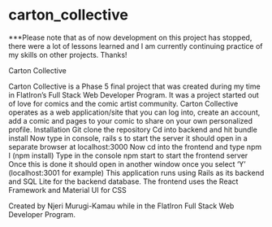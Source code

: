 # carton_collective
   ***Please note that as of now development on this project has stopped, there were a lot of lessons learned and I am currently continuing practice of my skills on other projects. Thanks!
   
Carton Collective 

Carton Collective is a Phase 5 final project that was created during my time in FlatIron’s Full Stack Web Developer Program. It was a project started out of love for comics and the comic artist community.
Carton Collective operates as a web application/site that you can log into, create an account, add a comic and pages to your comic to share on your own personalized profile. 
Installation
Git clone the repository 
Cd into backend and hit bundle install
Now type in console, rails s to start the server it should open in a separate browser at localhost:3000
Now cd into the frontend and type npm I (npm install)
Type in the console npm start to start the frontend server 
Once this is done it should open in another window once you select ‘Y’ (localhost:3001 for example)
This application runs using Rails as its backend and SQL Lite for the backend database. The frontend uses the React Framework and Material UI for CSS


Created by Njeri Murugi-Kamau while in the FlatIron Full Stack Web Developer Program.
